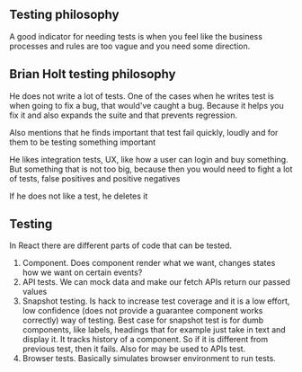 ## Testing philosophy

A good indicator for needing tests is when you feel like the business processes and rules are too vague and you need some direction.

## Brian Holt testing philosophy

He does not write a lot of tests. One of the cases when he writes test is when going to fix a bug, that would've caught a bug. Because it helps you fix it and also expands the suite and that prevents regression.

Also mentions that he finds important that test fail quickly, loudly and for them to be testing something important 

He likes integration tests, UX, like how a user can login and buy something. But something that is not too big, because then you would need to fight a lot of tests, false positives and positive negatives

If he does not like a test, he deletes it

## Testing

In React there are different parts of code that can be tested. 

1. Component. Does component render what we want, changes states how we want on certain events?
2. API tests. We can mock data and make our fetch APIs return our passed values
3. Snapshot testing. Is hack to increase test coverage and it is a low effort, low confidence (does not provide a guarantee component works correctly) way of testing. Best case for snapshot test is for dumb components, like labels, headings that for example just take in text and display it. It tracks history of a component. So if it is different from previous test, then it fails. Also for may be used to APIs test.
4. Browser tests. Basically simulates browser environment to run tests.
